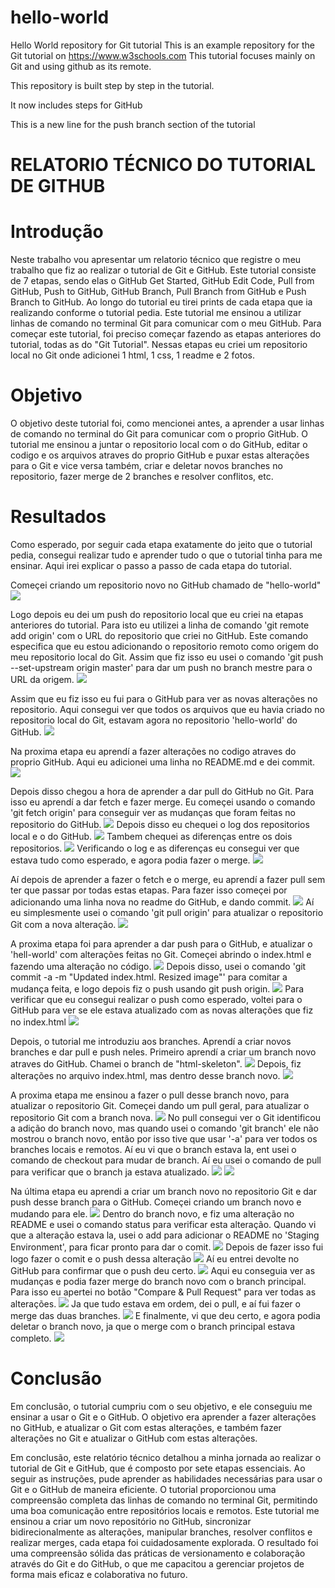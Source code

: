 # hello-world
Hello World repository for Git tutorial
This is an example repository for the Git tutorial on https://www.w3schools.com
This tutorial focuses mainly on Git and using github as its remote.

This repository is built step by step in the tutorial.

It now includes steps for GitHub

This is a new line for the push branch section of the tutorial

# RELATORIO TÉCNICO DO TUTORIAL DE GITHUB

# Introdução
Neste trabalho vou apresentar um relatorio técnico que registre o meu trabalho que fiz ao realizar o tutorial de Git e GitHub. Este tutorial consiste de 7 etapas, sendo elas o GitHub Get Started, GitHub Edit Code, Pull from GitHub, Push to GitHub, GitHub Branch, Pull Branch from GitHub e Push Branch to GitHub. Ao longo do tutorial eu tirei prints de cada etapa que ia realizando conforme o tutorial pedia. Este tutorial me ensinou a utilizar linhas de comando no terminal Git para comunicar com o meu GitHub. Para começar este tutorial, foi preciso começar fazendo as etapas anteriores do tutorial, todas as do "Git Tutorial". Nessas etapas eu criei um repositorio local no Git onde adicionei 1 html, 1 css, 1 readme e 2 fotos. 

# Objetivo
O objetivo deste tutorial foi, como mencionei antes, a aprender a usar linhas de comando no terminal do Git para comunicar com o proprio GitHub. O tutorial me ensinou a juntar o repositorio local com o do GitHub, editar o codigo e os arquivos atraves do proprio GitHub e puxar estas alterações para o Git e vice versa também, criar e deletar novos branches no repositorio, fazer merge de 2 branches e resolver conflitos, etc.

# Resultados
Como esperado, por seguir cada etapa exatamente do jeito que o tutorial pedia, consegui realizar tudo e aprender tudo o que o tutorial tinha para me ensinar. Aqui irei explicar o passo a passo de cada etapa do tutorial.

Começei criando um repositorio novo no GitHub chamado de "hello-world"
<img src="images_pond/getstarted/gs1.png">

Logo depois eu dei um push do repositorio local que eu criei na etapas anteriores do tutorial. Para isto eu utilizei a linha de comando 'git remote add origin' com o URL do repositorio que criei no GitHub. Este comando especifica que eu estou adicionando o repositorio remoto como origem do meu repositorio local do Git. Assim que fiz isso eu usei o comando 'git push --set-upstream origin master' para dar um push no branch mestre para o URL da origem.
<img src="images_pond/getstarted/gs2.png">

Assim que eu fiz isso eu fui para o GitHub para ver as novas alterações no repositorio. Aqui consegui ver que todos os arquivos que eu havia criado no repositorio local do Git, estavam agora no repositorio 'hello-world' do GitHub. 
<img src="images_pond/getstarted/gs3.png">

Na proxima etapa eu aprendí a fazer alterações no codigo atraves do proprio GitHub. Aqui eu adicionei uma linha no README.md e dei commit.
<img src="images_pond/editcode/ec1.png">

Depois disso chegou a hora de aprender a dar pull do GitHub no Git. Para isso eu aprendí a dar fetch e fazer merge. 
Eu começei usando o comando 'git fetch origin' para conseguir ver as mudanças que foram feitas no repositorio do GitHub.
<img src="images_pond/pull/pull1.png">
Depois disso eu chequei o log dos repositorios local e o do GitHub.
<img src="images_pond/pull/pull2.png">
Tambem chequei as diferenças entre os dois repositorios.
<img src="images_pond/pull/pull3.png">
Verificando o log e as diferenças eu consegui ver que estava tudo como esperado, e agora podia fazer o merge.
<img src="images_pond/pull/pull4.png">

Aí depois de aprender a fazer o fetch e o merge, eu aprendí a fazer pull sem ter que passar por todas estas etapas. 
Para fazer isso começei por adicionando uma linha nova no readme do GitHub, e dando commit.
<img src="images_pond/pull/pull5.png">
Aí eu simplesmente usei o comando 'git pull origin' para atualizar o repositorio Git com a nova alteração.
<img src="images_pond/pull/pull6.png">

A proxima etapa foi para aprender a dar push para o GitHub, e atualizar o 'hell-world' com alterações feitas no Git. 
Começei abrindo o index.html e fazendo uma alteração no código. 
<img src="images_pond/push/push1.png">
Depois disso, usei o comando 'git commit -a -m "Updated index.html. Resized image"' para comitar a mudança feita, e logo depois fiz o push usando git push origin.
<img src="images_pond/push/push2.png">
Para verificar que eu consegui realizar o push como esperado, voltei para o GitHub para ver se ele estava atualizado com as novas alterações que fiz no index.html
<img src="images_pond/push/push3.png">

Depois, o tutorial me introduziu aos branches. Aprendí a criar novos branches e dar pull e push neles.
Primeiro aprendí a criar um branch novo atraves do GitHub. Chamei o branch de "html-skeleton".
<img src="images_pond/branch/b1.png">
Depois, fiz alterações no arquivo index.html, mas dentro desse branch novo. 
<img src="images_pond/branch/b2.png">

A proxima etapa me ensinou a fazer o pull desse branch novo, para atualizar o repositorio Git. 
Começei dando um pull geral, para atualizar o repositorio Git com a branch nova.
<img src="images_pond/pullbranch/pb1.png">
No pull consegui ver o Git identificou a adição do branch novo, mas quando usei o comando 'git branch' ele não mostrou o branch novo, então por isso tive que usar '-a' para ver todos os branches locais e remotos. Aí eu vi que o branch estava la, ent usei o comando de checkout para mudar de branch. Aí eu usei o comando de pull para verificar que o branch ja estava atualizado.
<img src="images_pond/pullbranch/pb2.png">
<img src="images_pond/pullbranch/pb3.png">

Na última etapa eu aprendi a criar um branch novo no repositorio Git e dar push desse branch para o GitHub.
Começei criando um branch novo e mudando para ele.
<img src="images_pond/pushbranch/pub1.png">
Dentro do branch novo, e fiz uma alteração no README e usei o comando status para verificar esta alteração. Quando vi que a alteração estava la, usei o add para adicionar o README no 'Staging Environment', para ficar pronto para dar o comit. 
<img src="images_pond/pushbranch/pub2.png">
Depois de fazer isso fui logo fazer o comit e o push dessa alteração
<img src="images_pond/pushbranch/pub3.png">
Aí eu entrei devolte no GitHub para confirmar que o push deu certo. 
<img src="images_pond/pushbranch/pub4.png">
Aqui eu conseguia ver as mudanças e podia fazer merge do branch novo com o branch principal. Para isso eu apertei no botão "Compare & Pull Request" para ver todas as alterações.
<img src="images_pond/pushbranch/pub5.png">
Ja que tudo estava em ordem, dei o pull, e aí fui fazer o merge das duas branches.
<img src="images_pond/pushbranch/pub6.png">
E finalmente, vi que deu certo, e agora podia deletar o branch novo, ja que o merge com o branch principal estava completo.
<img src="images_pond/pushbranch/pub7.png">

# Conclusão
Em conclusão, o tutorial cumpriu com o seu objetivo, e ele conseguiu me ensinar a usar o Git e o GitHub. O objetivo era aprender a fazer alterações no GitHub, e atualizar o Git com estas alterações, e também fazer alterações no Git e atualizar o GitHub com estas alterações.

Em conclusão, este relatório técnico detalhou a minha jornada ao realizar o tutorial de Git e GitHub, que é composto por sete etapas essenciais. Ao seguir as instruções, pude aprender as habilidades necessárias para usar o Git e o GitHub de maneira eficiente. O tutorial proporcionou uma compreensão completa das linhas de comando no terminal Git, permitindo uma boa comunicação entre repositórios locais e remotos. Este tutorial me ensinou a criar um novo repositório no GitHub, sincronizar bidirecionalmente as alterações, manipular branches, resolver conflitos e realizar merges, cada etapa foi cuidadosamente explorada. O resultado foi uma compreensão sólida das práticas de versionamento e colaboração através do Git e do GitHub, o que me capacitou a gerenciar projetos de forma mais eficaz e colaborativa no futuro.
